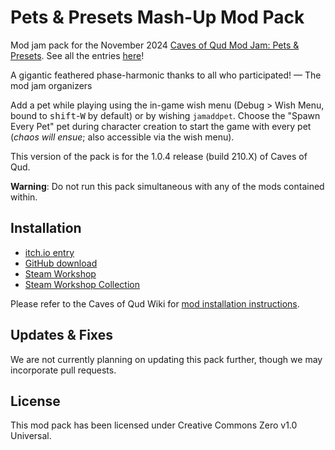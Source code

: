 # Pets & Presets Mash-Up Mod Pack
Mod jam pack for the November 2024 [Caves of Qud Mod Jam: Pets & Presets](https://itch.io/jam/caves-of-qud-modding-jam-3). See all the entries [here](https://itch.io/jam/caves-of-qud-modding-jam-3/entries)!

A gigantic feathered phase-harmonic thanks to all who participated! — The mod jam organizers

Add a pet while playing using the in-game wish menu (Debug > Wish Menu, bound to <kbd>shift</kbd>-<kbd>W</kbd> by default) or by wishing `jamaddpet`. Choose the "Spawn Every Pet" pet during character creation to start the game with every pet (*chaos will ensue*; also accessible via the wish menu).

This version of the pack is for the 1.0.4 release (build 210.X) of Caves of Qud.

**Warning**: Do not run this pack simultaneous with any of the mods contained within.

## Installation
* [itch.io entry](https://librarianmage.itch.io/pets-and-presets-mash-up)
* [GitHub download](https://github.com/TrashMonks/caves-of-qud-mod-jam-2024-pets-and-presets/archives/refs/heads/main.zip)
* [Steam Workshop](https://steamcommunity.com/sharedfiles/filedetails/?id=3372135059)
* [Steam Workshop Collection](https://steamcommunity.com/sharedfiles/filedetails/?id=3372142362)

Please refer to the Caves of Qud Wiki for [mod installation instructions](https://wiki.cavesofqud.com/wiki/Modding:Installing_a_mod).

## Updates & Fixes
We are not currently planning on updating this pack further, though we may incorporate pull requests.

## License
This mod pack has been licensed under Creative Commons Zero v1.0 Universal.
